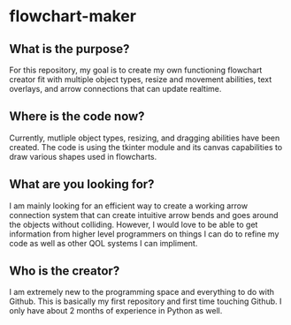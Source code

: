 # flowchart-maker

## What is the purpose?
For this repository, my goal is to create my own functioning flowchart creator fit with multiple object types, resize and movement abilities, text overlays, and arrow connections that can update realtime.

## Where is the code now?
Currently, mutliple object types, resizing, and dragging abilities have been created.
The code is using the tkinter module and its canvas capabilities to draw various shapes used in flowcharts.

## What are you looking for?
I am mainly looking for an efficient way to create a working arrow connection system that can create intuitive arrow bends and goes around the objects without colliding.
However, I would love to be able to get information from higher level programmers on things I can do to refine my code as well as other QOL systems I can impliment.

## Who is the creator?
I am extremely new to the programming space and everything to do with Github. This is basically my first repository and first time touching Github. I only have about 2 months of experience in Python as well.
